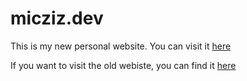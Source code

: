 # micziz.dev

This is my new personal website. You can visit it [here](https://micziz.dev)

If you want to visit the old webiste, you can find it [here](https://michelangelomazzaro.com)